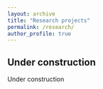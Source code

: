 ```yaml
---
layout: archive
title: "Research projects"
permalink: /research/
author_profile: true
---
```


## Under construction ##
Under construction
